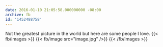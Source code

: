 ```yaml
---
date: 2016-01-10 21:05:58.000000000 -08:00
archive: fb
id: '1452488758'
---
```


Not the greatest picture in the world but here are some people I love.
{{< fb/images >}}
{{< fb/image src="image.jpg" />}}
{{< /fb/images >}}
